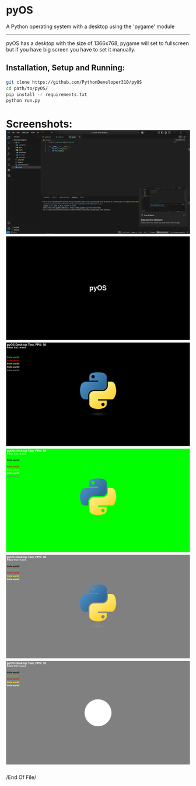 # pyOS
A Python operating system with a desktop using the 'pygame' module

---
pyOS has a desktop with the size of 1366x768, pygame will set to fullscreen but if you have big screen you have to set it manually.

Installation, Setup and Running:
---
```sh
git clone https://github.com/PythonDeveloper310/pyOS
cd path/to/pyOS/
pip install -r requirements.txt
python run.py
```

<h1>
  Screenshots:
  <img src="screenshots/Screenshot (1).png">
  <img src="screenshots/Screenshot (7).png">
  <img src="screenshots/Screenshot (8).png">
  <img src="screenshots/Screenshot (9).png">
  <img src="screenshots/Screenshot (10).png">
  <img src="screenshots/Screenshot (11).png">
  <br>
</h1>

/End Of File/
